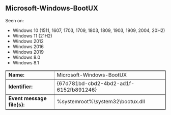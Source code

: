 ## Microsoft-Windows-BootUX

Seen on:
* Windows 10 (1511, 1607, 1703, 1709, 1803, 1809, 1903, 1909, 2004, 20H2)
* Windows 11 (21H2)
* Windows 2012
* Windows 2016
* Windows 2019
* Windows 8.0
* Windows 8.1

<table border="1" class="docutils">
  <tbody>
    <tr>
      <td><b>Name:</b></td>
      <td>Microsoft-Windows-BootUX</td>
    </tr>
    <tr>
      <td><b>Identifier:</b></td>
      <td>{67d781bd-cbd2-4bd2-ad1f-6152fb891246}</td>
    </tr>
    <tr>
      <td><b>Event message file(s):</b></td>
      <td>%systemroot%\system32\bootux.dll</td>
    </tr>
  </tbody>
</table>

&nbsp;

